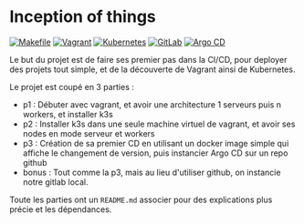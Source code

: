 # Inception of things

[![Makefile](https://img.shields.io/badge/Makefile-blue.svg)](https://www.gnu.org/software/make/manual/make.html) [![Vagrant](https://img.shields.io/badge/Vagrant-blue.svg)](https://www.vagrantup.com/) [![Kubernetes](https://img.shields.io/badge/Kubernetes-blue.svg)](https://kubernetes.io/) [![GitLab](https://img.shields.io/badge/GitLab-blue.svg)](https://about.gitlab.com/) [![Argo CD](https://img.shields.io/badge/Argo%20CD-blue.svg)](https://argo-cd.readthedocs.io/)

Le but du projet est de faire ses premier pas dans la CI/CD, pour deployer des projets tout simple, et de la découverte de Vagrant ainsi de Kubernetes.

Le projet est coupé en 3 parties :

- p1 : Débuter avec vagrant, et avoir une architecture 1 serveurs puis n workers, et installer k3s
- p2 : Installer k3s dans une seule machine virtuel de vagrant, et avoir ses nodes en mode serveur et workers
- p3 : Création de sa premier CD en utilisant un docker image simple qui affiche le changement de version, puis instancier Argo CD sur un repo github
- bonus : Tout comme la p3, mais au lieu d'utiliser github, on instancie notre gitlab local.

Toute les parties ont un `README.md` associer pour des explications plus précie et les dépendances.